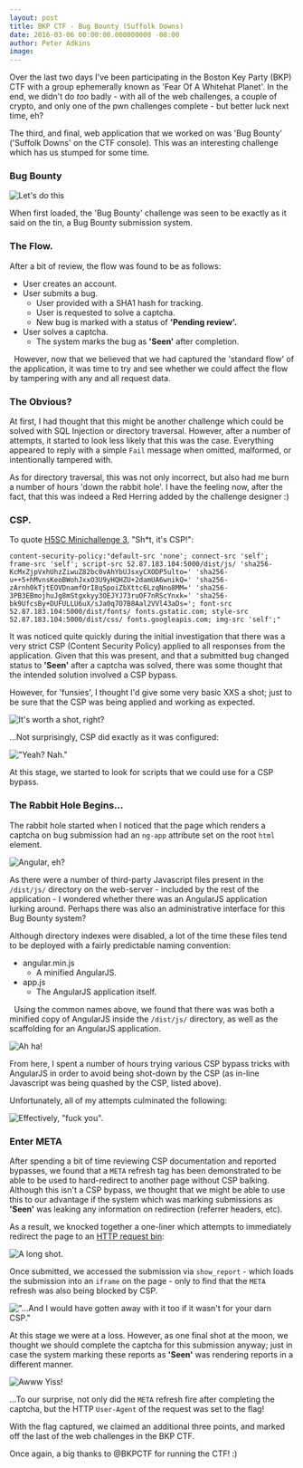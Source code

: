 ```yaml
---
layout: post
title: BKP CTF - Bug Bounty (Suffolk Downs)
date: 2016-03-06 00:00:00.000000000 -08:00
author: Peter Adkins
image: 
---
```

Over the last two days I've been participating in the Boston Key Party (BKP) CTF with a group ephemerally known as 'Fear Of A Whitehat Planet'. In the end, we didn't do *too* badly - with all of the web challenges, a couple of crypto, and only one of the pwn challenges complete - but better luck next time, eh? 

The third, and final, web application that we worked on was 'Bug Bounty' ('Suffolk Downs' on the CTF console). This was an interesting challenge which has us stumped for some time. 

### Bug Bounty

![Let's do this](/assets/article_images/2016/bug_bounty.png)

When first loaded, the 'Bug Bounty' challenge was seen to be exactly as it said on the tin, a Bug Bounty submission system.

### The Flow.

After a bit of review, the flow was found to be as follows:

* User creates an account.
* User submits a bug.
  * User provided with a SHA1 hash for tracking.
  * User is requested to solve a captcha.
  * New bug is marked with a status of **'Pending review'.**
* User solves a captcha.
  * The system marks the bug as **'Seen'** after completion.

&nbsp;
However, now that we believed that we had captured the 'standard flow' of the application, it was time to try and see whether we could affect the flow by tampering with any and all request data.

### The Obvious?

At first, I had thought that this might be another challenge which could be solved with SQL Injection or directory traversal. However, after a number of attempts, it started to look less likely that this was the case. Everything appeared to reply with a simple `Fail` message when omitted, malformed, or intentionally tampered with.

As for directory traversal, this was not only incorrect, but also had me burn a number of hours 'down the rabbit hole'. I have the feeling now, after the fact, that this was indeed a Red Herring added by the challenge designer :)

### CSP.

To quote [H5SC Minichallenge 3](https://github.com/cure53/XSSChallengeWiki/wiki/H5SC-Minichallenge-3:-%22Sh*t,-it's-CSP!%22), "Sh*t, it's CSP!":

```
content-security-policy:"default-src 'none'; connect-src 'self';  frame-src 'self'; script-src 52.87.183.104:5000/dist/js/ 'sha256-KcMxZjpVxhUhzZiwuZ82bc0vAhYbUJsxyCXODP5ulto=' 'sha256-u++5+hMvnsKeoBWohJxxO3U9yHQHZU+2damUA6wnikQ=' 'sha256-zArnh0kTjtEOVDnamfOrI8qSpoiZbXttc6LzqNno8MM=' 'sha256-3PB3EBmojhuJg8mStgxkyy3OEJYJ73ruOF7nRScYnxk=' 'sha256-bk9UfcsBy+DUFULLU6uX/sJa0q7O7B8Aal2VVl43aDs='; font-src 52.87.183.104:5000/dist/fonts/ fonts.gstatic.com; style-src 52.87.183.104:5000/dist/css/ fonts.googleapis.com; img-src 'self';"
```

It was noticed quite quickly during the initial investigation that there was a very strict CSP (Content Security Policy) applied to all responses from the application. Given that this was present, and that a submitted bug changed status to **'Seen'** after a captcha was solved, there was some thought that the intended solution involved a CSP bypass.

However, for 'funsies', I thought I'd give some very basic XXS a shot; just to be sure that the CSP was being applied and working as expected.

![It's worth a shot, right?](/assets/article_images/2016/have-some-javascript.png)

...Not surprisingly, CSP did exactly as it was configured:

!["Yeah? Nah."](/assets/article_images/2016/hah-no.png)

At this stage, we started to look for scripts that we could use for a CSP bypass.

### The Rabbit Hole Begins...

The rabbit hole started when I noticed that the page which renders a captcha on bug submission had an `ng-app` attribute set on the root `html` element.

![Angular, eh?](/assets/article_images/2016/beginning-the-rabbithole.png)

As there were a number of third-party Javascript files present in the `/dist/js/` directory on the web-server - included by the rest of the application - I wondered whether there was an AngularJS application lurking around. Perhaps there was also an administrative interface for this Bug Bounty system?

Although directory indexes were disabled, a lot of the time these files tend to be deployed with a fairly predictable naming convention:

* angular.min.js
  * A minified AngularJS.
* app.js
  * The AngularJS application itself.

&nbsp;
Using the common names above, we found that there was was both a minified copy of AngularJS inside the `/dist/js/` directory, as well as the scaffolding for an AngularJS application.

![Ah ha!](/assets/article_images/2016/rabbithole-2.png)

From here, I spent a number of hours trying various CSP bypass tricks with AngularJS in order to avoid being shot-down by the CSP (as in-line Javascript was being quashed by the CSP, listed above).

Unfortunately, all of my attempts culminated the following:

![Effectively, "fuck you".](/assets/article_images/2016/effectively-fuck-you.png)

### Enter META

After spending a bit of time reviewing CSP documentation and reported bypasses, we found that a `META` refresh tag has been demonstrated to be able to be used to hard-redirect to another page without CSP balking. Although this isn't a CSP bypass, we thought that we might be able to use this to our advantage if the system which was marking submissions as **'Seen'** was leaking any information on redirection (referrer headers, etc).

As a result, we knocked together a one-liner which attempts to immediately redirect the page to an [HTTP request bin](http://www.requestb.in):

![A long shot.](/assets/article_images/2016/a-long-shot.png)

Once submitted, we accessed the submission via `show_report` - which loads the submission into an `iframe` on the page - only to find that the `META` refresh was also being blocked by CSP.

!["...And I would have gotten away with it too if it wasn't for your darn CSP."](/assets/article_images/2016/no-dice.png)

At this stage we were at a loss. However, as one final shot at the moon, we thought we should complete the captcha for this submission anyway; just in case the system marking these reports as **'Seen'** was rendering reports in a different manner.

![Awww Yiss!](/assets/article_images/2016/flaggy-flag.png)

...To our surprise, not only did the `META` refresh fire after completing the captcha, but the HTTP `User-Agent` of the request was set to the flag!

With the flag captured, we claimed an additional three points, and marked off the last of the web challenges in the BKP CTF.

Once again, a big thanks to @BKPCTF for running the CTF! :)
